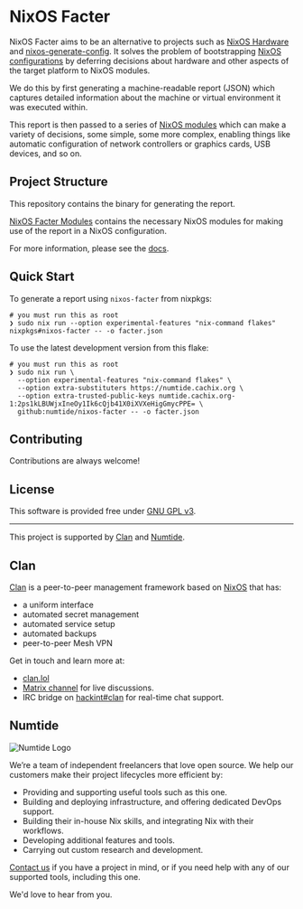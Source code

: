 # NixOS Facter

NixOS Facter aims to be an alternative to projects such as [NixOS Hardware] and [nixos-generate-config].
It solves the problem of bootstrapping [NixOS configurations] by deferring decisions about hardware and other
aspects of the target platform to NixOS modules.

We do this by first generating a machine-readable report (JSON) which captures detailed information about the machine
or virtual environment it was executed within.

This report is then passed to a series of [NixOS modules] which can make a variety of decisions,
some simple, some more complex, enabling things like automatic configuration of network controllers or graphics cards,
USB devices, and so on.

## Project Structure

This repository contains the binary for generating the report.

[NixOS Facter Modules] contains the necessary NixOS modules for making use of the report in a NixOS configuration.

For more information, please see the [docs].

## Quick Start

To generate a report using `nixos-facter` from nixpkgs:

```console
# you must run this as root
❯ sudo nix run --option experimental-features "nix-command flakes" nixpkgs#nixos-facter -- -o facter.json
```

To use the latest development version from this flake:

```console
# you must run this as root
❯ sudo nix run \
  --option experimental-features "nix-command flakes" \
  --option extra-substituters https://numtide.cachix.org \
  --option extra-trusted-public-keys numtide.cachix.org-1:2ps1kLBUWjxIneOy1Ik6cQjb41X0iXVXeHigGmycPPE= \
  github:numtide/nixos-facter -- -o facter.json
```

## Contributing

Contributions are always welcome!

## License

This software is provided free under [GNU GPL v3].

---

This project is supported by [Clan] and [Numtide](https://numtide.com/).

## Clan

[Clan] is a peer-to-peer management framework based on [NixOS] that has:

-   a uniform interface
-   automated secret management
-   automated service setup
-   automated backups
-   peer-to-peer Mesh VPN

Get in touch and learn more at:

-   [clan.lol](https://clan.lol)
-   [Matrix channel](https://matrix.to/#/#clan:clan.lol) for live discussions.
-   IRC bridge on [hackint#clan](https://chat.hackint.org/#/connect?join=clan) for real-time chat support.

## Numtide

![Numtide Logo](https://codahosted.io/docs/6FCIMTRM0p/blobs/bl-sgSunaXYWX/077f3f9d7d76d6a228a937afa0658292584dedb5b852a8ca370b6c61dabb7872b7f617e603f1793928dc5410c74b3e77af21a89e435fa71a681a868d21fd1f599dd10a647dd855e14043979f1df7956f67c3260c0442e24b34662307204b83ea34de929d)

We’re a team of independent freelancers that love open source.
We help our customers make their project lifecycles more efficient by:

-   Providing and supporting useful tools such as this one.
-   Building and deploying infrastructure, and offering dedicated DevOps support.
-   Building their in-house Nix skills, and integrating Nix with their workflows.
-   Developing additional features and tools.
-   Carrying out custom research and development.

[Contact us](https://numtide.com/contact) if you have a project in mind,
or if you need help with any of our supported tools, including this one.

We'd love to hear from you.

[Clan]: https://clan.lol
[NixOS configurations]: https://nixos.org/manual/nixos/stable/#sec-configuration-syntax
[NixOS Hardware]: https://github.com/NixOS/nixos-hardware
[NixOS Facter Modules]: https://github.com/numtide/nixos-facter-modules
[NixOS modules]: https://github.com/numtide/nixos-facter-modules
[nixos-generate-config]: https://github.com/NixOS/nixpkgs/blob/master/nixos/modules/installer/tools/nixos-generate-config.pl
[Numtide Binary Cache]: https://numtide.cachix.org
[nixos-facter]: https://github.com/numtide/nixos-facter
[nixpkgs]: https://github.com/nixos/nixpkgs
[docs]: https://numtide.github.io/nixos-facter
[GNU GPL v3]: ./LICENSE
[NixOS]: https://nixos.org
